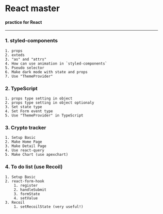 # React master

#### practice for React

---

### 1. styled-components

    1. props
    2. exteds
    3. "as" and "attrs"
    4. How can use animation in `styled-components`
    5. Pseudo selector
    6. Make dark mode with state and props
    7. Use "ThemeProvider"

### 2. TypeScript

    1. props type setting in object
    2. props type setting in object optionaly
    3. Set state type
    4. Set Form event type
    5. Use "ThemeProvider" in TypeScript

### 3. Crypto tracker

    1. Setup Basic
    2. Make Home Page
    3. Make Detail Page
    4. Use react-query
    5. Make Chart (use apexchart)

### 4. To do list (use Recoil)

    1. Setup Basic
    2. react-form-hook
        1. register
        2. handleSubmit
        3. formState
        4. setValue
    3. Recoil
        1. setRecoilState (very useful!)

